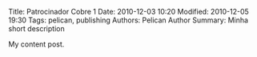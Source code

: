 Title: Patrocinador Cobre 1
Date: 2010-12-03 10:20
Modified: 2010-12-05 19:30
Tags: pelican, publishing
Authors: Pelican Author
Summary: Minha short description

My content post.
